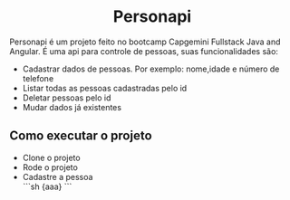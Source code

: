 <h1 align="center">Personapi</h1>
<p>Personapi é um projeto feito no bootcamp Capgemini Fullstack Java and Angular. É uma api para controle de pessoas, suas funcionalidades são:</p>
<ul>
  <li>Cadastrar dados de pessoas. Por exemplo: nome,idade e número de telefone</li>
  <li>Listar todas as pessoas cadastradas pelo id</li>
  <li>Deletar pessoas pelo id</li>
  <li>Mudar dados já existentes</li>
</ul>

<h2>Como executar o projeto</h2>

<ul>
  <li>Clone o projeto</li>
  <li>Rode o projeto</li>
  <li>Cadastre a pessoa</li>
  ```sh 
    {aaa}
  ```
</ul>
